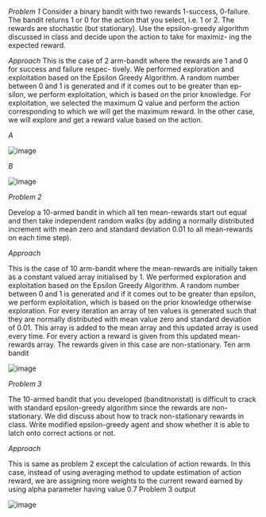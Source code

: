 *Problem 1*
Consider a binary bandit with two rewards 1-success, 0-failure. The bandit returns 1 or 0 for the action that you select, i.e. 1 or 2. The rewards are stochastic (but stationary). Use the epsilon-greedy algorithm discussed in class and decide upon the action to take for maximiz- ing the expected reward.

*Approach*
This is the case of 2 arm-bandit where the rewards are 1 and 0 for success and failure respec- tively. We performed exploration and exploitation based on the Epsilon Greedy Algorithm. A random number between 0 and 1 is generated and if it comes out to be greater than ep- silon, we perform exploitation, which is based on the prior knowledge. For exploitation, we selected the maximum Q value and perform the action corresponding to which we will get the maximum reward. In the other case, we will explore and get a reward value based on the action.

*A*

![image](https://github.com/user-attachments/assets/a5b7509b-9aae-433b-8043-0aab52db6964)

*B*

![image](https://github.com/user-attachments/assets/0b4235e9-873b-4c55-8097-ea2e03f84d2c)


*Problem 2*

Develop a 10-armed bandit in which all ten mean-rewards start out equal and then take independent random walks (by adding a normally distributed increment with mean zero and standard deviation 0.01 to all mean-rewards on each time step).

*Approach*

This is the case of 10 arm-bandit where the mean-rewards are initially taken as a constant valued array initialised by 1. We performed exploration and exploitation based on the Epsilon Greedy Algorithm. A random number between 0 and 1 is generated and if it comes out to be greater than epsilon, we perform exploitation, which is based on the prior knowledge otherwise exploration. For every iteration an array of ten values is generated such that they are normally distributed with mean value zero and standard deviation of 0.01. This array is added to the mean array and this updated array is used every time. For every action a reward is given from this updated mean-rewards array. The rewards given in this case are non-stationary.
Ten arm bandit

![image](https://github.com/user-attachments/assets/c97adb15-b8b2-43ef-b413-44c52f002331)


*Problem 3*

The 10-armed bandit that you developed (banditnonstat) is difficult to crack with standard epsilon-greedy algorithm since the rewards are non-stationary. We did discuss about how to track non-stationary rewards in class. Write modified epsilon-greedy agent and show whether it is able to latch onto correct actions or not.

*Approach*

This is same as problem 2 except the calculation of action rewards. In this case, instead of using averaging method to update estimation of action reward, we are assigning more weights to the current reward earned by using alpha parameter having value 0.7
Problem 3 output

![image](https://github.com/user-attachments/assets/01dccb3d-ca16-4fb1-bb64-2cfa4fafd602)
